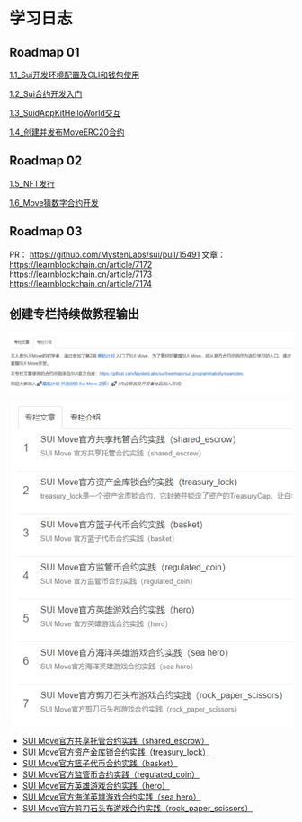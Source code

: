 # 学习日志

## Roadmap 01

[1.1_Sui开发环境配置及CLI和钱包使用](./roadmap/week01/1.1_Sui开发环境配置及CLI和钱包使用.md)

[1.2_Sui合约开发入门](./roadmap/week01/1.2_Sui合约开发入门.md)

[1.3_SuidAppKitHelloWorld交互](./roadmap/week01/1.3_SuidAppKitHelloWorld交互.md)

[1.4_创建并发布MoveERC20合约](./roadmap/week01/1.4_创建并发布MoveERC20合约.md)

## Roadmap 02

[1.5_NFT发行](https://learnblockchain.cn/article/7172)

[1.6_Move猜数字合约开发](./roadmap/week02/1.6_Move猜数字合约开发.md)

## Roadmap 03

PR：
https://github.com/MystenLabs/sui/pull/15491
文章：
https://learnblockchain.cn/article/7172
https://learnblockchain.cn/article/7173
https://learnblockchain.cn/article/7174



## 创建专栏持续做教程输出

![image-20240203220925201](assets/image-20240203220925201.png)

![image-20240203220905277](assets/image-20240203220905277.png)

- [SUI Move官方共享托管合约实践（shared_escrow）](https://learnblockchain.cn/article/7325)
- [SUI Move官方资产金库锁合约实践（treasury_lock）](https://learnblockchain.cn/article/7339)
- [SUI Move官方篮子代币合约实践（basket）](https://learnblockchain.cn/article/7345)
- [SUI Move官方监管币合约实践（regulated_coin）](https://learnblockchain.cn/article/7355)
- [SUI Move官方英雄游戏合约实践（hero）](https://learnblockchain.cn/article/7365)
- [SUI Move官方海洋英雄游戏合约实践（sea hero） ](https://learnblockchain.cn/article/7369)
- [SUI Move官方剪刀石头布游戏合约实践（rock_paper_scissors）](https://learnblockchain.cn/article/7371)

